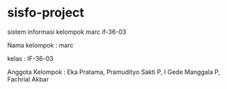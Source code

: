sisfo-project
=============

sistem informasi kelompok marc if-36-03 

Nama kelompok : marc

kelas : IF-36-03

Anggota Kelompok : Eka Pratama, Pramudityo Sakti P, I Gede Manggala P, Fachrial Akbar
